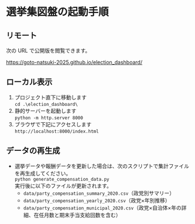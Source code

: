 # 選挙集図盤の起動手順

## リモート

次の URL で公開版を閲覧できます。

https://goto-natsuki-2025.github.io/election_dashboard/

## ローカル表示

1. プロジェクト直下に移動します  
   `cd .\election_dashboard\`
2. 静的サーバーを起動します  
   `python -m http.server 8000`
3. ブラウザで下記にアクセスします  
   `http://localhost:8000/index.html`

## データの再生成

- 選挙データや報酬データを更新した場合は、次のスクリプトで集計ファイルを再生成してください。  
  `python generate_compensation_data.py`  
  実行後に以下のファイルが更新されます。
  - `data/party_compensation_summary_2020.csv`（政党別サマリー）
  - `data/party_compensation_yearly_2020.csv`（政党×年別推移）
  - `data/party_compensation_municipal_2020.csv`（政党×自治体×年の詳細、在任月数と期末手当支給回数を含む）
